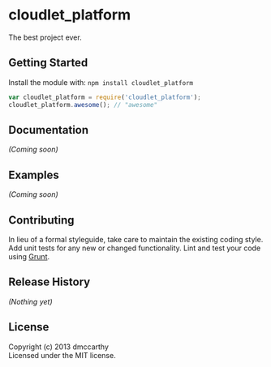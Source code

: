 # cloudlet_platform

The best project ever.

## Getting Started
Install the module with: `npm install cloudlet_platform`

```javascript
var cloudlet_platform = require('cloudlet_platform');
cloudlet_platform.awesome(); // "awesome"
```

## Documentation
_(Coming soon)_

## Examples
_(Coming soon)_

## Contributing
In lieu of a formal styleguide, take care to maintain the existing coding style. Add unit tests for any new or changed functionality. Lint and test your code using [Grunt](http://gruntjs.com/).

## Release History
_(Nothing yet)_

## License
Copyright (c) 2013 dmccarthy  
Licensed under the MIT license.

